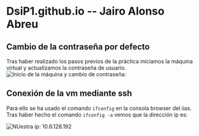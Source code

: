 # DsiP1.github.io -- Jairo Alonso Abreu
## Cambio de la contraseña por defecto
Tras haber realizado los pasos previos de la práctica iniciamos la máquina virtual y actualizamos la contraseña de usuario.
![Inicio de la máquina y cambio de contraseña:](https://user-images.githubusercontent.com/65543522/154450480-4945de18-1675-4f79-bf6a-63b85cc13cb0.png)
## Conexión de la vm mediante ssh
Para ello se ha usado el comando `ifconfig` en la consola browser del iias.
Tras haber hecho el comando `ifconfig -a` vemos que la dirección ip es:

![NUestra ip: 10.6.128.192](https://user-images.githubusercontent.com/65543522/154451204-3b6d101c-2df7-4013-a811-9e325da6bd26.png)

